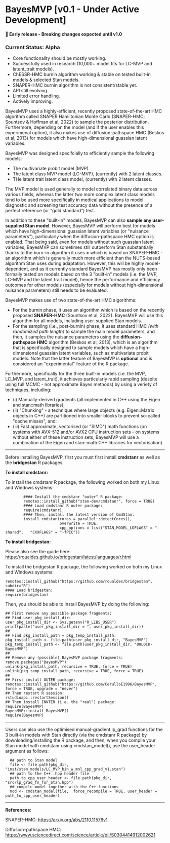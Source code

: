 # BayesMVP [v0.1 - Under Active Development]

**🚧 Early release - Breaking changes expected until v1.0**

### Current Status: Alpha
- Core functionality should be mostly working.
- Successfully used in research (10,000+ model fits for LC-MVP and latent_trait models).
- ChESSR-HMC burnin algorithm working & stable on tested built-in models & selected Stan models.
- SNAPER-HMC burnin algorithm is not consistent/stable yet.
- API still evolving.
- Limited error handling.
- Actively improving.

BayesMVP uses a highly-efficient, recently proposed state-of-the-art HMC algorithm called SNAPER Hamiltonian Monte Carlo (SNAPER-HMC; Sountsov & Hoffman et al, 2022) to sample the posterior distribution. 
Furthermore, depending on the model (and if the user enables this experimenal option), it also makes use of diffusion-pathspace HMC (Beskos et al, 2013) for models which have high-dimensional guassian latent variables. 

BayesMVP was designed specifcially to efficiently sample the following models:
- The multivariate probit model (MVP)
- The latent class MVP model (LC-MVP), (currently) with 2 latent classes. 
- THe latent trait latent class model, (currently) with 2 latent classes.

The MVP model is used generally to model correlated binary data across various fields, whereas the latter two more complex latent class models tend to be used more specifically in medical
applications to model diagnostic and screening test accuracy data without the presence of a perfect reference (or "gold standard") test. 

In addition to these "built-in" models, BayesMVP can also **sample any user-supplied Stan model**. However, BayesMVP will perform best for models which 
have high-dimensional guassian latent variables (or "nuisance parameters"), particularly when the diffusion-pathspace
HMC option is enabled. That being said, even for models without such guassian latent variables, BayesMVP can sometimes 
still outperform Stan substantially thanks to the burn-in algorithm it uses = which is based on SNAPER-HMC - an algorithm 
which is generally much more efficient than the NUTS-based algorithm Stan uses during adaptation. However, this will be highly
model-dependent, and as it currently standard BayesMVP has mostly only been formally tested on models based on the 3 "built-in" 
models (i.e. the MVP, LC-MVP and the latent trait model), hence the performance and efficiency outcomes for other models 
(especially for models without high-dimensional nuisance parameters) still needs to be evaluated. 

BayesMVP makes use of two state-of-the-art HMC algorithms:

- For the burnin phase, it uses an algorithm which is based on the recently proposed **SNAPER-HMC** (Sountsov et al, 2022). BayesMVP will use this algorithm for all models, including user-supplied Stan models. 
- For the sampling (i.e., post-burnin) phase, it uses standard HMC _(with randomized path length)_ to sample the main model parameters, and then, it samples the nuisance parameters using the **diffusion-pathspace HMC** algorithm (Beskos et al, 2013), which is an algorithm that is specifically designed to sample models which have a high-dimensional guassian latent variables, such as multivariate probit models. Note that the latter feature of BayesMVP is **optional** and is considered an "experimental" feature of the R package. 

Furthermore, specifically for the three built-in models (i.e. the MVP, LC_MVP, and latent_trait), 
it achieves particularly rapid sampling (despite using full MCMC - not approximate Bayes methods) by using a veriety of techniques, including:
- (i) Manually-derived gradients (all implemented in C++ using the Eigen and stan::math libraries),
- (ii) "Chunking" - a technique where large objects (e.g. Eigen::Matrix objects in C++) are partitioned into smaller blocks to prevent so-called "cache misses", and:
- (iii) Fast approximate, vectorised (or "SIMD") math functions (on systems with AVX-512 and/or AVX2 CPU instruction sets - on systems without either of these instruction sets, BayesMVP will use a combination of the Eigen and stan::math C++ libraries for vectorisation).  

--------------------------------------------------------------------------------------------------------------------------------------
Before installing BayesMVP, first you must first install **cmdstanr** as well as the **bridgestan** R packages. 

**To install cmdstanr:**

To install the cmdstanr R package, the following worked on both my Linux and Windows systems:

```
        #### Install the cmdstanr "outer" R package:
        remotes::install_github("stan-dev/cmdstanr", force = TRUE)
        #### Load cmdstanr R outer package:
        require(cmdstanr) 
        #### Then, install the latest version of CmdStan:
        install_cmdstan(cores = parallel::detectCores(),
                        overwrite = TRUE,
                        cpp_options = list("STAN_MODEL_LDFLAGS" = "-shared",   "CXXFLAGS" = "-fPIC"))
```
               
   

**To install bridgestan:**

Please also see the guide here: https://roualdes.github.io/bridgestan/latest/languages/r.html

To install the bridgestan R package, the following worked on both my Linux and Windows systems:

```
remotes::install_github("https://github.com/roualdes/bridgestan", subdir="R")
#### Load bridgestan:
require(bridgestan)
```


Then, you should be able to install BayesMVP by doing the following:

```
## First remove any possible package fragments:
## Find user_pkg_install_dir:
user_pkg_install_dir <- Sys.getenv("R_LIBS_USER")
print(paste("user_pkg_install_dir = ", user_pkg_install_dir))
##
## Find pkg_install_path + pkg_temp_install_path:
pkg_install_path <- file.path(user_pkg_install_dir, "BayesMVP")
pkg_temp_install_path <- file.path(user_pkg_install_dir, "00LOCK-BayesMVP")
##
## Remove any (possible) BayesMVP package fragments:
remove.packages("BayesMVP")
unlink(pkg_install_path, recursive = TRUE, force = TRUE)
unlink(pkg_temp_install_path, recursive = TRUE, force = TRUE)
##
## First install OUTER package:
remotes::install_github("https://github.com/CerulloE1996/BayesMVP", force = TRUE, upgrade = "never")
## Then restart R session:
rstudioapi::restartSession()
## Then install INNTER (i.e. the "real") package:
require(BayesMVP)
BayesMVP::install_BayesMVP()
require(BayesMVP)
```


--------------------------------------------------------------------------------------------------------------------------------------


Users can also use the optimised manual-gradient lp_grad functions for the 3 built-in models with Stan directly 
(via the cmdstanr R package) by downloading/installing the R package, and  then, when you compile your Stan model 
with cmdstanr using cmdstan_model(), use the user_header argument as follows: 

      ## path to Stan model
      file <- file.path(pkg_dir, "inst/stan_models/LC_MVP_bin_w_mnl_cpp_grad_v1.stan") 
      ## path to the C++ .hpp header file
      path_to_cpp_user_header <- file.path(pkg_dir, "src/lp_grad_fn_for_Stan.hpp") 
      ## compile model together with the C++ functions
      mod <- cmdstan_model(file,  force_recompile = TRUE, user_header = path_to_cpp_user_header) 




--------------------------------------------------------------------------------------------------------------------------------------



**References:**

SNAPER-HMC:  https://arxiv.org/abs/2110.11576v1

Diffusion-pathspace HMC: https://www.sciencedirect.com/science/article/pii/S0304414912002621
